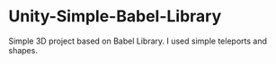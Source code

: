 # Unity-Simple-Babel-Library
Simple 3D project based on Babel Library. I used simple teleports and shapes.
